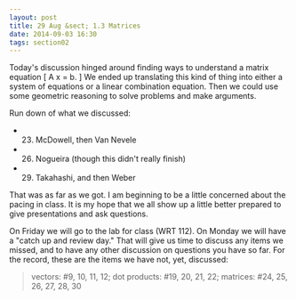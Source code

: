 ```yaml
---
layout: post
title: 29 Aug &sect; 1.3 Matrices
date: 2014-09-03 16:30
tags: section02
---
```


Today's discussion hinged around finding ways to understand a matrix equation
\[ A x = b. \]
We ended up translating this kind of thing into either a system of equations or
a linear combination equation. Then we could use some geometric reasoning to
solve problems and make arguments.

Run down of what we discussed:

* 23. McDowell, then Van Nevele
* 26. Nogueira (though this didn't really finish)
* 29. Takahashi, and then Weber

That was as far as we got. I am beginning to be a little concerned about the
pacing in class. It is my hope that we all show up a little better prepared to
give presentations and ask questions.


On Friday we will go to the lab for class (WRT 112).
On Monday we will have a "catch up and review day." That will give us time to
discuss any items we missed, and to have any other discussion on questions you
have so far. For the record, these are the items we have not, yet, discussed:

> vectors: #9, 10, 11, 12; dot products: #19, 20, 21, 22;
> matrices: #24, 25, 26, 27, 28, 30

